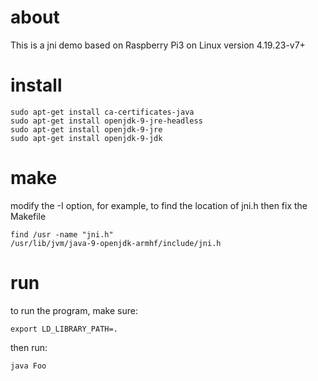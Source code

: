 # about

This is a jni demo based on Raspberry Pi3 on Linux version 4.19.23-v7+

# install
```shell
sudo apt-get install ca-certificates-java
sudo apt-get install openjdk-9-jre-headless
sudo apt-get install openjdk-9-jre
sudo apt-get install openjdk-9-jdk
```

# make
modify the -I option, for example, to find the location of jni.h then fix the Makefile

```shell
find /usr -name "jni.h"
/usr/lib/jvm/java-9-openjdk-armhf/include/jni.h
```

# run

to run the program, make sure:

```shell
export LD_LIBRARY_PATH=.
```

then run:

```shell
java Foo
```